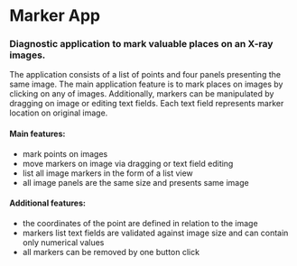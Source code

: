 # Marker App

### Diagnostic application to mark valuable places on an X-ray images.

The application consists of a list of points and four panels presenting the same
image. The main application feature is to mark places on images by clicking on any of images.
Additionally, markers can be manipulated by dragging on image or editing text fields. Each text field represents marker location on original image.


#### Main features:
- mark points on images
- move markers on image via dragging or text field editing
- list all image markers in the form of a list view
- all image panels are the same size and presents same image


#### Additional features:
- the coordinates of the point are defined in relation to the image
- markers list text fields are validated against image size and can contain only numerical values
- all markers can be removed by one button click



